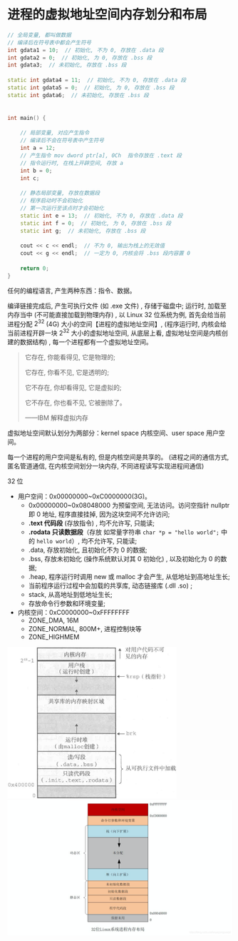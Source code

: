# 进程的虚拟地址空间内存划分和布局

```c++
// 全局变量, 都叫做数据
// 编译后在符号表中都会产生符号
int gdata1 = 10;  // 初始化, 不为 0, 存放在 .data 段
int gdata2 = 0;  // 初始化, 为 0, 存放在 .bss 段
int gdata3;  // 未初始化, 存放在 .bss 段

static int gdata4 = 11;  // 初始化, 不为 0, 存放在 .data 段
static int gdata5 = 0;  // 初始化, 为 0, 存放在 .bss 段
static int gdata6;  // 未初始化, 存放在 .bss 段


int main() {
    
    // 局部变量, 对应产生指令
    // 编译后不会在符号表中产生符号
    int a = 12;  
    // 产生指令 mov dword ptr[a], 0Ch  指令存放在 .text 段
    // 指令运行时, 在栈上开辟空间, 存放 a
    int b = 0;
    int c;
    
    // 静态局部变量, 存放在数据段
    // 程序启动时不会初始化
    // 第一次运行至该点时才会初始化
    static int e = 13;  // 初始化, 不为 0, 存放在 .data 段
    static int f = 0;  // 初始化, 为 0, 存放在 .bss 段
    static int g;  // 未初始化, 存放在 .bss 段
    
    cout << c << endl;  // 不为 0, 输出为栈上的无效值
    cout << g << endl;  // 一定为 0, 内核会将 .bss 段内容置 0 
    
    return 0;
}
```

任何的编程语言, 产生两种东西：指令、数据。

编译链接完成后, 产生可执行文件 (如 .exe 文件) , 存储于磁盘中; 运行时, 加载至内存当中 (不可能直接加载到物理内存) , 以 Linux 32 位系统为例, 首先会给当前进程分配 $2^{32}$  (4G) 大小的空间【进程的虚拟地址空间】,    (程序运行时, 内核会给当前进程开辟一块 $2^{32}$ 大小的虚拟地址空间, 从底层上看, 虚拟地址空间是内核创建的数据结构) , 每一个进程都有一个虚拟地址空间。

> 它存在, 你能看得见, 它是物理的; 
>
> 它存在, 你看不见, 它是透明的; 
>
> 它不存在, 你却看得见, 它是虚拟的; 
>
> 它不存在, 你也看不见, 它被删除了。
>
> ——IBM 解释虚拟内存

 虚拟地址空间默认划分为两部分：kernel space 内核空间、user space 用户空间。

每一个进程的用户空间是私有的, 但是内核空间是共享的。 (进程之间的通信方式, 匿名管道通信, 在内核空间划分一块内存, 不同进程读写实现进程间通信) 

32 位

+ 用户空间：0x00000000~0xC0000000(3G)。
  + 0x00000000~0x08048000 为预留空间, 无法访问。访问空指针 nullptr 即 0 地址, 程序直接挂掉, 因为这块空间不允许访问; 
  + **.text 代码段** (存放指令) , 均不允许写, 只能读; 
  + **.rodata 只读数据段**（存放 如常量字符串 `char *p = "hello world";` 中的 `hello world`）, 均不允许写, 只能读; 
  + .data, 存放初始化, 且初始化不为 0 的数据; 
  + .bss, 存放未初始化 (操作系统默认对其 0 初始化) , 以及初始化为 0 的数据; 
  + .heap, 程序运行时调用 new 或 malloc 才会产生, 从低地址到高地址生长; 
  + 当前程序运行过程中会加载的共享库, 动态链接库 (.dll  .so) ; 
  + stack, 从高地址到低地址生长; 
  + 存放命令行参数和环境变量; 
+ 内核空间：0xC0000000~0xFFFFFFFF
  + ZONE_DMA, 16M
  + ZONE_NORMAL, 800M+, 进程控制块等
  + ZONE_HIGHMEM



<img src="./assets/Linux x86-64 运行时内存映射.png" alt="Linux x86-64 运行时内存映射" style="zoom:50%;" />

<img src="./assets/Linux x86-32 运行时内存映射.png" alt="Linux x86-64 运行时内存映射" style="zoom:50%;" />

